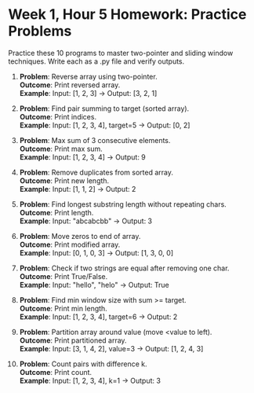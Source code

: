 # Week 1, Hour 5 Homework: Practice Problems

Practice these 10 programs to master two-pointer and sliding window techniques. Write each as a .py file and verify outputs.

1. **Problem**: Reverse array using two-pointer.  
   **Outcome**: Print reversed array.  
   **Example**: Input: [1, 2, 3] → Output: [3, 2, 1]

2. **Problem**: Find pair summing to target (sorted array).  
   **Outcome**: Print indices.  
   **Example**: Input: [1, 2, 3, 4], target=5 → Output: [0, 2]

3. **Problem**: Max sum of 3 consecutive elements.  
   **Outcome**: Print max sum.  
   **Example**: Input: [1, 2, 3, 4] → Output: 9

4. **Problem**: Remove duplicates from sorted array.  
   **Outcome**: Print new length.  
   **Example**: Input: [1, 1, 2] → Output: 2

5. **Problem**: Find longest substring length without repeating chars.  
   **Outcome**: Print length.  
   **Example**: Input: "abcabcbb" → Output: 3

6. **Problem**: Move zeros to end of array.  
   **Outcome**: Print modified array.  
   **Example**: Input: [0, 1, 0, 3] → Output: [1, 3, 0, 0]

7. **Problem**: Check if two strings are equal after removing one char.  
   **Outcome**: Print True/False.  
   **Example**: Input: "hello", "helo" → Output: True

8. **Problem**: Find min window size with sum >= target.  
   **Outcome**: Print min length.  
   **Example**: Input: [1, 2, 3, 4], target=6 → Output: 2

9. **Problem**: Partition array around value (move <value to left).  
   **Outcome**: Print partitioned array.  
   **Example**: Input: [3, 1, 4, 2], value=3 → Output: [1, 2, 4, 3]

10. **Problem**: Count pairs with difference k.  
    **Outcome**: Print count.  
    **Example**: Input: [1, 2, 3, 4], k=1 → Output: 3